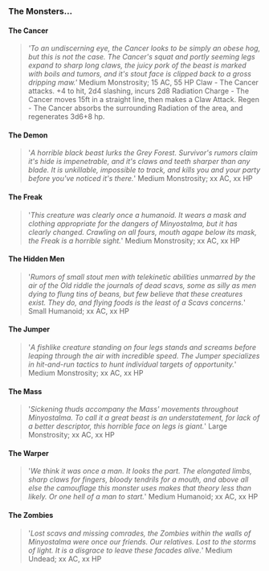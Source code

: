 ### The Monsters...

#### The Cancer
> *'To an undiscerning eye, the Cancer looks to be simply an obese hog, but this is not the case. The Cancer's squat and portly seeming legs expand to sharp long claws, the juicy pork of the beast is marked with boils and tumors, and it's stout face is clipped back to a gross dripping maw.'*
Medium Monstrosity;
15 AC, 55 HP
Claw - The Cancer attacks. +4 to hit, 2d4 slashing, incurs 2d8 Radiation
Charge - The Cancer moves 15ft in a straight line, then makes a Claw Attack.
Regen - The Cancer absorbs the surrounding Radiation of the area, and regenerates 3d6+8 hp.

#### The Demon
> '*A horrible black beast lurks the Grey Forest. Survivor's rumors claim it's hide is impenetrable, and it's claws and teeth sharper than any blade. It is unkillable, impossible to track, and kills you and your party before you've noticed it's there.*'
Medium Monstrosity;
xx AC, xx HP

#### The Freak
> '*This creature was clearly once a humanoid. It wears a mask and clothing appropriate for the dangers of Minyostalma, but it has clearly changed. Crawling on all fours, mouth agape below its mask, the Freak is a horrible sight.*'
Medium Monstrosity;
xx AC, xx HP

#### The Hidden Men
> '*Rumors of small stout men with telekinetic abilities unmarred by the air of the Old riddle the journals of dead scavs, some as silly as men dying to flung tins of beans, but few believe that these creatures exist. They do, and flying foods is the least of a Scavs concerns.*'
Small Humanoid;
xx AC, xx HP

#### The Jumper
> '*A fishlike creature standing on four legs stands and screams before leaping through the air with incredible speed. The Jumper specializes in hit-and-run tactics to hunt individual targets of opportunity.*'
Medium Monstrosity;
xx AC, xx HP

#### The Mass
> '*Sickening thuds accompany the Mass' movements throughout Minyostalma. To call it a great beast is an understatement, for lack of a better descriptor, this horrible face on legs is giant.*'
Large Monstrosity;
xx AC, xx HP

#### The Warper
> '*We think it was once a man. It looks the part. The elongated limbs, sharp claws for fingers, bloody tendrils for a mouth, and above all else the camouflage this monster uses makes that theory less than likely. Or one hell of a man to start.*'
Medium Humanoid;
xx AC, xx HP

#### The Zombies
> '*Lost scavs and missing comrades, the Zombies within the walls of Minyostalma were once our friends. Our relatives. Lost to the storms of light. It is a disgrace to leave these facades alive.*'
Medium Undead;
xx AC, xx HP
